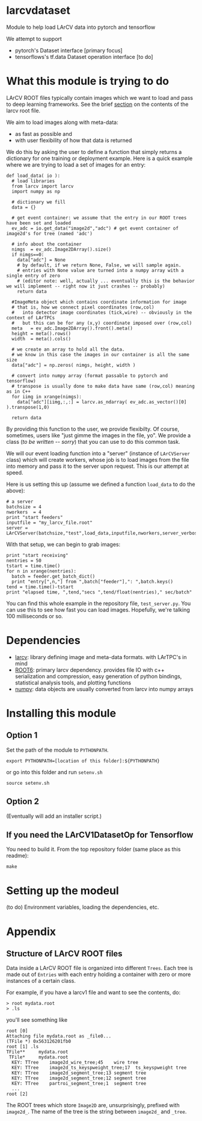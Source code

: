 # larcvdataset

Module to help load LArCV data into pytorch and tensorflow

We attempt to support

* pytorch's Dataset interface [primary focus]
* tensorflows's tf.data Dataset operation interface  [to do]

# What this module is trying to do

LArCV ROOT files typically contain images which we want to load and pass to deep learning frameworks.
See the brief [section](#structure-of-larcv-root-files) on the contents of the larcv root file.

We aim to load images along with meta-data:
* as fast as possible and
* with user flexibility of how that data is returned

We do this by asking the user to define a function that simply returns a dictionary for one training or deployment example.
Here is a quick example where we are trying to load a set of images for an entry:

```
def load_data( io ):
  # load libraries
  from larcv import larcv
  import numpy as np

  # dictionary we fill
  data = {}

  # get event container: we assume that the entry in our ROOT trees have been set and loaded
  ev_adc = io.get_data("image2d","adc") # get event container of image2d's for tree (named 'adc')

  # info about the container
  nimgs  = ev_adc.Image2DArray().size()
  if nimgs==0:
    data["adc"] = None
    # by default, if we return None, False, we will sample again.
    # entries with None value are turned into a numpy array with a single entry of zero
    # (editor note: well, actually ... eventually this is the behavior we will implement -- right now it just crashes -- probably)
    return data

  #ImageMeta object which contains coordinate information for image
  # that is, how we connect pixel coordinates (row,col)
  #   into detector image coordinates (tick,wire) -- obviously in the context of LArTPCs
  #   but this can be for any (x,y) coordinate imposed over (row,col)
  meta   = ev_adc.Image2DArray().front().meta() 
  height = meta().rows()
  width  = meta().cols()

  # we create an array to hold all the data.
  # we know in this case the images in our container is all the same size
  data["adc"] = np.zeros( nimgs, height, width )

  # convert into numpy array (format passable to pytorch and tensorflow)
  # transpose is usually done to make data have same (row,col) meaning as in C++
  for iimg in xrange(nimgs):
    data["adc"][iimg,:,:] = larcv.as_ndarray( ev_adc.as_vector()[0] ).transpose(1,0)

  return data
```

By providing this function to the user, we provide flexibilty.
Of course, sometimes, users like "just gimme the images in the file, yo".
We provide a class (*to be written -- sorry*) that you can use to do this common task.

We will our event loading function into a "server" (instance of `LArCVServer` class)
which will create workers, whose job is to load images
from the file into memory and pass it to the server upon request.
This is our attempt at speed.

Here is us setting this up (assume we defined a function `load_data` to do the above):

```
# a server
batchsize = 4
nworkers  = 4
print "start feeders"
inputfile = "my_larcv_file.root"
server = LArCVServer(batchsize,"test",load_data,inputfile,nworkers,server_verbosity=0,worker_verbosity=0)
```

With that setup, we can begin to grab images:

```
print "start receiving"
nentries = 50
tstart = time.time()
for n in xrange(nentries):
  batch = feeder.get_batch_dict()
  print "entry[",n,"] from ",batch["feeder"],": ",batch.keys()
tend = time.time()-tstart
print "elapsed time, ",tend,"secs ",tend/float(nentries)," sec/batch"
```

You can find this whole example in the repository file, `test_server.py`.
You can use this to see how fast you can load images.
Hopefully, we're talking 100 milliseconds or so.

# Dependencies

* [larcv](https://github.com/larbys/larcv): library defining image and meta-data formats. with LArTPC's in mind
* [ROOT6](https://github.com/root-project/root): primary larcv dependency. provides file IO with c++ serialization and compression,
  easy generation of python bindings,
  statistical analysis tools, and plotting functions
* [numpy](http://www.numpy.org/): data objects are usually converted from larcv into numpy arrays

# Installing this module

## Option 1

Set the path of the module to `PYTHONPATH`.

    export PYTHONPATH=[location of this folder]:${PYTHONPATH}

or go into this folder and run `setenv.sh`

    source setenv.sh


## Option 2

(Eventually will add an installer script.)

## If you need the LArCV1DatasetOp for Tensorflow

You need to build it. From the top repository folder (same place as this readme):

    make


# Setting up the modeul

(to do) Environment variables, loading the dependencies, etc.

# Appendix

## Structure of LArCV ROOT files

Data inside a LArCV ROOT file is organized into different `Trees`.
Each tree is made out of `Entries` with each entry holding a container with zero or more instances of a certain class.

For example, if you have a larcv1 file and want to see the contents, do:

    > root mydata.root
    > .ls
    
you'll see something like

```
root [0] 
Attaching file mydata.root as _file0...
(TFile *) 0x563126201fb0
root [1] .ls
TFile**		mydata.root	
 TFile*		mydata.root	
  KEY: TTree	image2d_wire_tree;45	wire tree
  KEY: TTree	image2d_ts_keyspweight_tree;17	ts_keyspweight tree
  KEY: TTree	image2d_segment_tree;13	segment tree
  KEY: TTree	image2d_segment_tree;12	segment tree
  KEY: TTree	partroi_segment_tree;1	segment tree
  ...
root [2] 
```

The ROOT trees which store `Image2D` are, unsurprisingly, prefixed with `image2d_`. The name of the tree is the string between `image2d_` and `_tree`.

